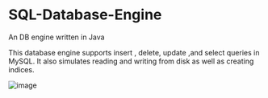 # SQL-Database-Engine
An DB engine written in Java

This database engine  supports insert , delete, update ,and select queries in MySQL. It also simulates reading and writing from disk as well as creating
indices. 

![image](https://user-images.githubusercontent.com/65868639/117133890-1fd20a00-ada5-11eb-865d-b9f0c2494982.png)
